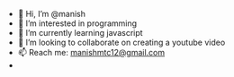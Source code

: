 - 👋 Hi, I’m @manish
- 👀 I’m interested in programming
- 🌱 I’m currently learning javascript
- 💞️ I’m looking to collaborate on creating a youtube video
- 📫 Reach me: manishmtc12@gmail.com
- 

<!---
Manishmtc/Manishmtc is a ✨ special ✨ repository because its `README.md` (this file) appears on your GitHub profile.
You can click the Preview link to take a look at your changes.
--->
